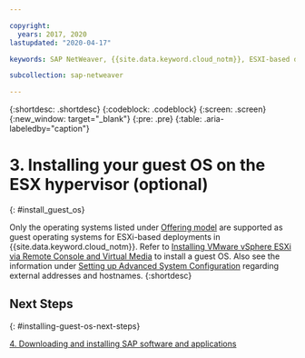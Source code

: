```yaml
---

copyright:
  years: 2017, 2020
lastupdated: "2020-04-17"

keywords: SAP NetWeaver, {{site.data.keyword.cloud_notm}}, ESXI-based deployments, SAP Certified

subcollection: sap-netweaver

---
```


{:shortdesc: .shortdesc}
{:codeblock: .codeblock}
{:screen: .screen}
{:new_window: target="_blank"}
{:pre: .pre}
{:table: .aria-labeledby="caption"}

# 3. Installing your guest OS on the ESX hypervisor (optional)
{: #install_guest_os}

Only the operating systems listed under [Offering model](/docs/sap-netweaver?topic=sap-netweaver-offer_model#offer_model) are supported as guest operating systems for ESXi-based deployments in {{site.data.keyword.cloud_notm}}. Refer to [Installing VMware vSphere ESXi via Remote Console and Virtual Media](/docs/vmware?topic=VMware-installing-vsphere-esxi#installing-vsphere-esxi) to install a guest OS. Also see the information under [Setting up Advanced System Configuration](/docs/sap-netweaver?topic=sap-netweaver-adv_config#adv_config) regarding external addresses and hostnames.
{:shortdesc}

## Next Steps
{: #installing-guest-os-next-steps}

  [4. Downloading and installing SAP software and applications](/docs/sap-netweaver?topic=sap-netweaver-install_sap#install_sap)
